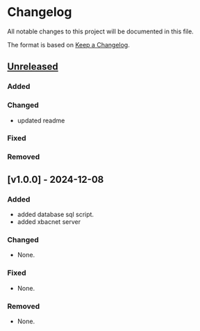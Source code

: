 # Changelog
All notable changes to this project will be documented in this file.

The format is based on [Keep a Changelog](https://keepachangelog.com/en/1.0.0/).

## [Unreleased]
### Added
### Changed
- updated readme
### Fixed
### Removed

## [v1.0.0] -   2024-12-08
### Added
- added database sql script.
- added xbacnet server
### Changed
-   None.

### Fixed
-   None.

### Removed
-   None.

[Unreleased]: https://gitee.com/xbacnet/xbacnet/compare/v1.0.0...HEAD
[1.0.0]: https://gitee.com/xbacnet/xbacnet/releases/tag/v1.0.0

